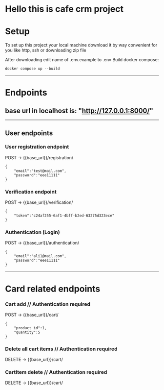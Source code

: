 # Hello this is cafe crm project

# Setup
To set up this project your local machine download it by way convenient for you like http, ssh or downloading zip file

After downloading edit name of .env.example to .env
Build docker compose:
```
docker compose up --build 
```

---
# Endpoints

## base url in localhost is: "http://127.0.0.1:8000/"
---
## User endpoints

### User registration endpoint
POST -> {{base_url}}/registration/
```
{
    "email":"test@mail.com",
    "password":"eee11111"
}

```

### Verification endpoint
POST -> {{base_url}}/verification/
```
{
    "token":"c24af255-6af1-4bff-b2ed-63275d323ece"
}
```

### Authentication (Login)
POST -> {{base_url}}/authentication/
```
{
    "email":"ali1@mail.com",
    "password":"eee11111"
}
```



---
# Card related endpoints

### Cart add // Authentication required
POST -> {{base_url}}/cart/
```
{
    "product_id":1,
    "quantity":5
}
```

### Delete all cart items // Authentication required
DELETE -> {{base_url}}/cart/

### CartItem delete // Authentication required
DELETE -> {{base_url}}/cart/<id>